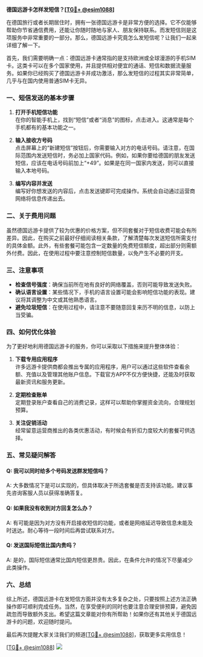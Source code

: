 **德国远游卡怎样发短信？[[TG💪+ @esim1088](https://t.me/s/esim1088)]**

在德国旅行或者长期居住时，拥有一张德国远游卡是非常方便的选择。它不仅能够帮助你节省通信费用，还能让你随时随地与家人、朋友保持联系。而发短信则是这项服务中非常重要的一部分。那么，德国远游卡究竟怎么发短信呢？让我们一起来详细了解一下。

首先，我们需要明确一点：德国远游卡通常指的是支持欧洲或全球漫游的手机SIM卡。这类卡可以在多个国家使用，并且提供相对便宜的通话、短信和数据流量服务。如果你已经购买了德国远游卡并成功激活，那么发短信的过程其实非常简单，几乎与在国内使用普通SIM卡无异。

### **一、短信发送的基本步骤**

1. **打开手机短信功能**  
   在你的智能手机上，找到“短信”或者“消息”的图标，点击进入。这通常是每个手机都有的基本功能之一。

2. **输入接收方号码**  
   点击屏幕上的“新建短信”按钮后，你需要输入对方的电话号码。请注意，在国际范围内发送短信时，务必加上国家代码。例如，如果你要给德国的朋友发送短信，应该在电话号码前加上“+49”。如果是在同一国家内发送，则可以直接输入本地号码。

3. **编写内容并发送**  
   编写好你想发送的内容后，点击发送键即可完成操作。系统会自动通过运营商网络将信息传递出去。

### **二、关于费用问题**

虽然德国远游卡提供了较为优惠的价格方案，但不同套餐对于短信收费可能会有所差异。因此，在购买之前最好仔细阅读相关条款，了解清楚每次发送短信所需支付的具体金额。此外，有些套餐可能包含一定数量的免费短信额度，超出部分则需额外付费。因此，在使用过程中要注意控制短信数量，以免产生不必要的开支。

### **三、注意事项**

- **检查信号强度**：确保当前所在地有良好的网络覆盖，否则可能导致发送失败。
- **确认语言设置**：某些情况下，手机的语言设置可能会影响短信功能的表现。建议将其调整为中文或其他熟悉语言。
- **避免垃圾短信**：在使用过程中，请注意不要随意回复来历不明的信息，以防上当受骗。

### **四、如何优化体验**

为了更好地利用德国远游卡的服务，你可以采取以下措施来提升整体体验：

1. **下载专用应用程序**  
   许多远游卡提供商都会推出专属的应用程序，用户可以通过这些软件查看余额、充值以及管理其他账户信息。下载官方APP不仅方便快捷，还能及时获取最新资讯和服务更新。

2. **定期检查账单**  
   定期登录账户查看自己的消费记录，这样可以帮助你掌握资金流向，合理规划预算。

3. **关注促销活动**  
   经常留意运营商推出的各类优惠活动，有时候会有折扣力度较大的套餐可供选择。

### **五、常见疑问解答**

#### Q: 我可以同时给多个号码发送群发短信吗？
A: 大多数情况下是可以实现的，但具体取决于所选套餐是否支持该功能。建议事先咨询客服人员以获得准确答复。

#### Q: 如果我没有收到对方回复怎么办？
A: 有可能是因为对方没有开启接收短信的功能，或者是网络延迟导致信息未能及时送达。耐心等待一段时间后再尝试联系对方。

#### Q: 发送国际短信比国内贵吗？
A: 是的，国际短信通常比国内短信更昂贵。因此，在条件允许的情况下尽量减少此类操作。

### **六、总结**

综上所述，德国远游卡在发短信方面并没有太多复杂之处，只要按照上述方法正确操作即可顺利完成任务。当然，在享受便利的同时也要注意合理安排预算，避免因疏忽而导致额外支出。希望这篇文章能对你有所帮助！如果你还有其他关于德国远游卡的问题，欢迎随时提问。

最后再次提醒大家关注我们的频道[[TG💪+ @esim1088](https://t.me/s/esim1088)]，获取更多实用信息！  

[[TG💪+ @esim1088](https://t.me/s/esim1088)] ![](https://i.postimg.cc/4NQfJmqS/Snipaste-2025-05-13-00-14-12.png)